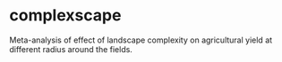 # complexscape
Meta-analysis of effect of landscape complexity on agricultural yield at different radius around the fields. 
